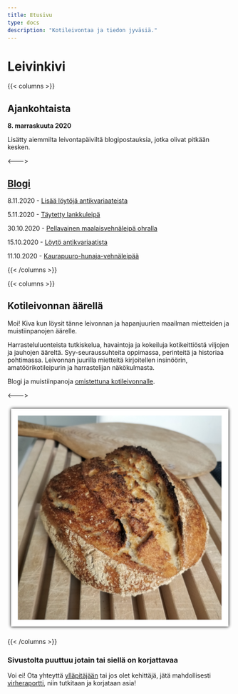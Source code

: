 ```yaml
---
title: Etusivu
type: docs
description: "Kotileivontaa ja tiedon jyväsiä."
---
```


# Leivinkivi

{{< columns >}}

## Ajankohtaista

**8. marraskuuta 2020**

Lisätty aiemmilta leivontapäiviltä blogipostauksia, jotka olivat
pitkään kesken.

<--->

## [Blogi](/posts)

8.11.2020 - [Lisää löytöjä antikvariaateista](/posts/lisää-löytöjä-antikvariaateista)

5.11.2020 - [Täytetty lankkuleipä](/posts/täytetty-lankkuleipä)

30.10.2020 - [Pellavainen maalaisvehnäleipä ohralla](/posts/pellavainen-maalaisvehnäleipä-ohralla)

15.10.2020 - [Löytö antikvariaatista](/posts/löytö-antikvariaatista)

11.10.2020 - [Kaurapuuro-hunaja-vehnäleipää](/posts/kaurapuuro-hunaja-vehnäleipää)

{{< /columns >}}

{{< columns >}}

## Kotileivonnan äärellä

Moi! Kiva kun löysit tänne leivonnan ja hapanjuurien maailman
mietteiden ja muistiinpanojen äärelle.

Harrasteluluonteista tutkiskelua, havaintoja ja kokeiluja
kotikeittiöstä viljojen ja jauhojen ääreltä.
Syy-seuraussuhteita oppimassa, perinteitä ja historiaa pohtimassa.
Leivonnan juurilla mietteitä kirjoitellen insinöörin, amatöörikotileipurin ja harrastelijan
näkökulmasta.

Blogi ja muistiinpanoja [omistettuna kotileivonnalle](/docs/info/rakkaudesta-leivontaan).

<--->

![](/etusivuleipa.png)

{{< /columns >}}

### Sivustolta puuttuu jotain tai siellä on korjattavaa

Voi ei! Ota yhteyttä [ylläpitäjään](mailto:tojuntu@gmail.com) tai jos olet kehittäjä, jätä mahdollisesti 
[virheraportti](https://github.com/leivinkivi/leivinkivi.github.io/issues), 
niin tutkitaan ja korjataan asia!
